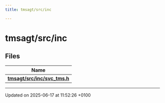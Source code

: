 ```yaml
---
title: tmsagt/src/inc

---
```


# tmsagt/src/inc



## Files

| Name           |
| -------------- |
| **[tmsagt/src/inc/svc_tms.h](svc__tms_8h.md#file-svc-tms.h)**  |






-------------------------------

Updated on 2025-06-17 at 11:52:26 +0100
